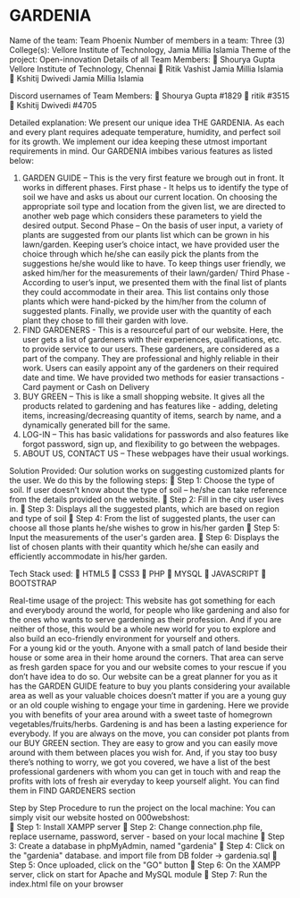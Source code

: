 # GARDENIA
Name of the team: Team Phoenix
Number of members in a team: Three (3)
College(s): Vellore Institute of Technology, Jamia Millia Islamia
Theme of the project: Open-innovation
Details of all Team Members:
   Shourya Gupta
    Vellore Institute of Technology, Chennai
   Ritik Vashist 
    Jamia Millia Islamia
   Kshitij Dwivedi
    Jamia Millia Islamia

Discord usernames of Team Members: 
   Shourya Gupta #1829
   ritik #3515
   Kshitij Dwivedi #4705


Detailed explanation:
  We present our unique idea THE GARDENIA.
As each and every plant requires adequate temperature, humidity, and perfect soil for its growth. We implement our idea keeping these utmost important requirements in mind.
Our GARDENIA imbibes various features as listed below:
  1. GARDEN GUIDE – This is the very first feature we brough out in front. It works in different phases.
First phase - It helps us to identify the type of soil we have and asks us about our current location. On choosing the appropriate soil type and location from the given list, we are directed to another web page which considers these parameters to yield the desired output. 
Second Phase – On the basis of user input, a variety of plants are suggested from our plants list which can be grown in his lawn/garden. Keeping user’s choice intact, we have provided user the choice through which he/she can easily pick the plants from the suggestions he/she would like to have. To keep things user friendly, we asked him/her for the measurements of their lawn/garden/
Third Phase - According to user’s input, we presented them with the final list of plants they could accommodate in their area. This list contains only those plants which were hand-picked by the him/her from the column of suggested plants.
Finally, we provide user with the quantity of each plant they chose to fill their garden with love.
  2. FIND GARDENERS - This is a resourceful part of our website. Here, the user gets a list of gardeners with their experiences, qualifications, etc. to provide service to our users. These gardeners, are considered as a part of the company. They are professional and highly reliable in their work. Users can easily appoint any of the gardeners on their required date and time. We have provided two methods for easier transactions - Card payment or Cash on Delivery
  3. BUY GREEN – This is like a small shopping website. It gives all the products related to gardening and has features like - adding, deleting items, increasing/decreasing quantity of items, search by name, and a dynamically generated bill for the same.
  4. LOG-IN – This has basic validations for passwords and also features like forgot password, sign up, and flexibility to go between the webpages.
  5. ABOUT US, CONTACT US – These webpages have their usual workings.




Solution Provided:
  Our solution works on suggesting customized plants for the user. We do this by the following steps:
   Step 1: Choose the type of soil. If user doesn’t know about the type of soil – he/she can take reference from the details provided on the website.
   Step 2: Fill in the city user lives in.
   Step 3: Displays all the suggested plants, which are based on region and type of soil
   Step 4: From the list of suggested plants, the user can choose all those plants he/she wishes to grow in his/her garden 
   Step 5: Input the measurements of the user's garden area.
   Step 6: Displays the list of chosen plants with their quantity which he/she can easily and efficiently accommodate in his/her garden.


Tech Stack used: 
   HTML5 
   CSS3 
   PHP
   MYSQL
   JAVASCRIPT
   BOOTSTRAP



Real-time usage of the project:
    This website has got something for each and everybody around the world, for people who like gardening and also for the ones who wants to serve gardening as their profession. And if you are neither of those, this would be a whole new world for you to explore and also build an eco-friendly environment for yourself and others.  
For a young kid or the youth. Anyone with a small patch of land beside their house or some area in their home around the corners. That area can serve as fresh garden space for you and our website comes to your rescue if you don’t have idea to do so. Our website can be a great planner for you as it has the GARDEN GUIDE feature to buy you plants considering your available area as well as your valuable choices doesn’t matter if you are a young guy or an old couple wishing to engage your time in gardening.
Here we provide you with benefits of your area around with a sweet taste of homegrown vegetables/fruits/herbs. Gardening is and has been a lasting experience for everybody.
If you are always on the move, you can consider pot plants from our BUY GREEN section. They are easy to grow and you can easily move around with them between places you wish for.
And, if you stay too busy there’s nothing to worry, we got you covered, we have a list of the best professional gardeners with whom you can get in touch with and reap the profits with lots of fresh air everyday to keep yourself alight. You can find them in FIND GARDENERS section



Step by Step Procedure to run the project on the local machine:
  You can simply visit our website hosted on 000webshost: 	
   Step 1: Install XAMPP server
   Step 2: Change connection.php file, replace username, password, server - based on your local machine
   Step 3: Create a database in phpMyAdmin, named "gardenia"
   Step 4: Click on the "gardenia" database. and import file from DB folder -> gardenia.sql
   Step 5: Once uploaded, click on the "GO" button
   Step 6: On the XAMPP server, click on start for Apache and MySQL module
   Step 7: Run the index.html file on your browser

